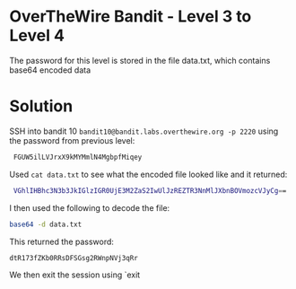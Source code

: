 # OverTheWire Bandit - Level 3 to Level 4
The password for this level is stored in the file data.txt, which contains base64 encoded data
# Solution
SSH into bandit 10 `bandit10@bandit.labs.overthewire.org -p 2220` using the password from previous level:
```bash
 FGUW5ilLVJrxX9kMYMmlN4MgbpfMiqey
```
Used `cat data.txt` to see what the encoded file looked like and it returned:
```bash
 VGhlIHBhc3N3b3JkIGlzIGR0UjE3M2ZaS2IwUlJzREZTR3NnMlJXbnBOVmozcVJyCg==
```
I then used the following to decode the file:
```bash
base64 -d data.txt 
```
This returned the password:
```bash
dtR173fZKb0RRsDFSGsg2RWnpNVj3qRr 
```
We then exit the session using `exit
